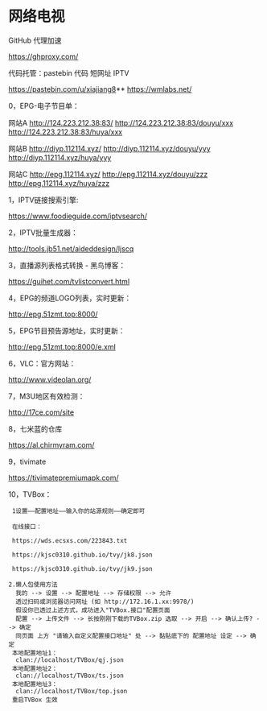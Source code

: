 # 网络电视


GitHub 代理加速

https://ghproxy.com/

代码托管：pastebin                      代码 短网址 IPTV     

https://pastebin.com/u/xiajiang8**     https://wmlabs.net/


0，EPG-电子节目单：

 网站A
 http://124.223.212.38:83/
 http://124.223.212.38:83/douyu/xxx
 http://124.223.212.38:83/huya/xxx

 网站B
 http://diyp.112114.xyz/
 http://diyp.112114.xyz/douyu/yyy
 http://diyp.112114.xyz/huya/yyy

 网站C
 http://epg.112114.xyz/
 http://epg.112114.xyz/douyu/zzz
 http://epg.112114.xyz/huya/zzz



1，IPTV链接搜索引擎:

https://www.foodieguide.com/iptvsearch/



2，IPTV批量生成器：

http://tools.jb51.net/aideddesign/ljscq


3，直播源列表格式转换 - 黑鸟博客：

https://guihet.com/tvlistconvert.html

4，EPG的频道LOGO列表，实时更新：

http://epg.51zmt.top:8000/

5，EPG节目预告源地址，实时更新：

http://epg.51zmt.top:8000/e.xml

6，VLC：官方网站：

http://www.videolan.org/

7，M3U地区有效检测：

http://17ce.com/site

8，七米蓝的仓库

https://al.chirmyram.com/

9，tivimate

https://tivimatepremiumapk.com/
 

10，TVBox：

     1设置——配置地址——输入你的站源规则——确定即可

     在线接口：

     https://wds.ecsxs.com/223843.txt

     https://kjsc0310.github.io/tvy/jk8.json

     https://kjsc0310.github.io/tvy/jk9.json

    2.懒人包使用方法
      我的 --> 设置 --> 配置地址 --> 存储权限 --> 允许
      透过扫码或浏览器访问网址 (如 http://172.16.1.xx:9978/)
      假设你已透过上述方式，成功进入"TVBox.接口"配置页面
      配置 --> 上传文件 --> 长按刚刚下载的TVBox.zip 选取 --> 开启 --> 确认上传? --> 确定
      同页面 上方 "请输入自定义配置接口地址" 处 --> 黏贴底下的 配置地址 设定 --> 确定
     本地配置地址1：
      clan://localhost/TVBox/qj.json
     本地配置地址2：
      clan://localhost/TVBox/ts.json
     本地配置地址3：
      clan://localhost/TVBox/top.json
     重启TVBox 生效


